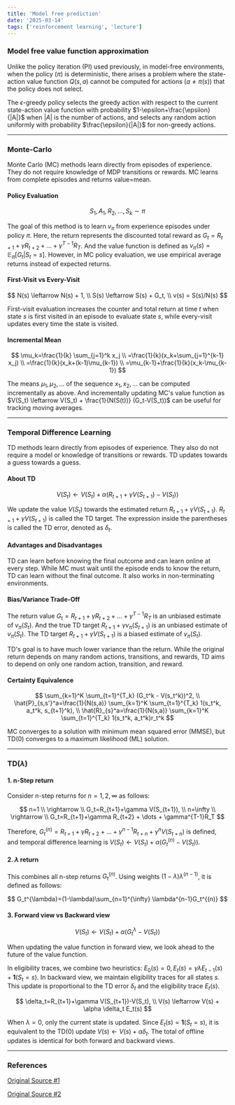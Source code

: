 ```yaml
---
title: 'Model free prediction'
date: '2025-03-14'
tags: ['reinforcement learning', 'lecture']
---
```


### Model free value function approximation

Unlike the policy iteration (PI) used previously, in model-free environments, when the policy ($\pi$) is deterministic, there arises a problem where the state-action value function $Q(s,a)$ cannot be computed for actions ($a \ne \pi(s)$) that the policy does not select.

The $\epsilon$-greedy policy selects the greedy action with respect to the current state-action value function with probability $1-\epsilon+\frac{\epsilon}{|A|}$ when $|A|$ is the number of actions, and selects any random action uniformly with probability $\frac{\epsilon}{|A|}$ for non-greedy actions.

---

### Monte-Carlo

Monte Carlo (MC) methods learn directly from episodes of experience. They do not require knowledge of MDP transitions or rewards. MC learns from complete episodes and returns value=mean.

#### Policy Evaluation

$$
S_1, A_1, R_2, \dots, S_k \sim \pi
$$

The goal of this method is to learn $v_{\pi}$ from experience episodes under policy $\pi$. Here, the return represents the discounted total reward as $G_t=R_{t+1}+\gamma R_{t+2} + \dots + \gamma^{T-1} R_T$. And the value function is defined as $v_{\pi}(s)=\mathbb{E}_{\pi}[G_t|S_t=s]$. However, in MC policy evaluation, we use empirical average returns instead of expected returns.

#### First-Visit vs Every-Visit

$$
N(s) \leftarrow N(s) + 1, \\
S(s) \leftarrow S(s) + G_t, \\
v(s) = S(s)/N(s)
$$

First-visit evaluation increases the counter and total return at time $t$ when state $s$ is first visited in an episode to evaluate state $s$, while every-visit updates every time the state is visited.

#### Incremental Mean

$$
\mu_k=\frac{1}{k} \sum_{j=1}^k x_j \\
=\frac{1}{k}(x_k+\sum_{j=1}^{k-1} x_j) \\
=\frac{1}{k}(x_k+(k-1)\mu_{k-1}) \\
=\mu_{k-1}+\frac{1}{k}(x_k-\mu_{k-1})
$$

The means $\mu_1, \mu_2, \dots$ of the sequence $x_1, x_2, \dots$ can be computed incrementally as above. And incrementally updating MC's value function as $V(S_t) \leftarrow V(S_t) + \frac{1}{N(S(t))} (G_t-V(S_t))$ can be useful for tracking moving averages.

---

### Temporal Difference Learning

TD methods learn directly from episodes of experience. They also do not require a model or knowledge of transitions or rewards. TD updates towards a guess towards a guess.

#### About TD

$$
V(S_t) \leftarrow V(S_t)+\alpha(R_{t+1}+\gamma V(S_{t+1})-V(S_t))
$$

We update the value $V(S_t)$ towards the estimated return $R_{t+1} + \gamma V(S_{t+1})$. $R_{t+1} + \gamma V(S_{t+1})$ is called the TD target. The expression inside the parentheses is called the TD error, denoted as $\delta_t$.

#### Advantages and Disadvantages

TD can learn before knowing the final outcome and can learn online at every step. While MC must wait until the episode ends to know the return, TD can learn without the final outcome. It also works in non-terminating environments.

#### Bias/Variance Trade-Off

The return value $G_t=R_{t+1}+\gamma R_{t+2}+\dots+\gamma^{T-1}R_T$ is an unbiased estimate of $v_\pi(S_t)$. And the true TD target $R_{t+1} + \gamma v_\pi(S_{t+1})$ is an unbiased estimate of $v_\pi(S_t)$. The TD target $R_{t+1} + \gamma V(S_{t+1})$ is a biased estimate of $v_\pi(S_t)$.

TD's goal is to have much lower variance than the return. While the original return depends on many random actions, transitions, and rewards, TD aims to depend on only one random action, transition, and reward.

#### Certainty Equivalence

$$
\sum_{k=1}^K \sum_{t=1}^{T_k} (G_t^k - V(s_t^k))^2, \\
\hat{P}_{s,s'}^a=\frac{1}{N(s,a)} \sum_{k=1}^K \sum_{t=1}^{T_k} 1(s_t^k, a_t^k, s_{t+1}^k), \\
\hat{R}_{s}^a=\frac{1}{N(s,a)} \sum_{k=1}^K \sum_{t=1}^{T_k} 1(s_t^k, a_t^k)r_t^k
$$

MC converges to a solution with minimum mean squared error (MMSE), but TD(0) converges to a maximum likelihood (ML) solution.

---

### TD($\lambda$)

#### 1. n-Step return

Consider n-step returns for $n=1,2,\infty$ as follows:

$$
n=1 \\
\rightarrow \\
G_t=R_{t+1}+\gamma V(S_{t+1}), \\
n=\infty \\
\rightarrow \\
G_t=R_{t+1}+\gamma R_{t+2} + \dots + \gamma^{T-1}R_T
$$

Therefore, $G_t^{(n)}=R_{t+1}+\gamma R_{t+2} + \dots + \gamma^{n-1}R_{t+n}+\gamma^n V(S_{t+n})$ is defined, and temporal difference learning is $V(S_t) \leftarrow V(S_t)+\alpha(G_t^{(n)}-V(S_t))$.

#### 2. $\lambda$ return

This combines all n-step returns $G_t^{(n)}$. Using weights $(1-\lambda) \lambda^{(n-1)}$, it is defined as follows:

$$
G_t^{\lambda}=(1-\lambda)\sum_{n=1}^{\infty} \lambda^{n-1}G_t^{(n)}
$$

#### 3. Forward view vs Backward view

$$
V(S_t) \leftarrow V(S_t)+\alpha(G_t^{\lambda}-V(S_t))
$$

When updating the value function in forward view, we look ahead to the future of the value function.

In eligibility traces, we combine two heuristics: $E_0(s)=0, E_t(s)=\gamma \lambda E_{t-1}(s)+\mathbf{1}(S_t=s)$. In backward view, we maintain eligibility traces for all states $s$. This update is proportional to the TD error $\delta_t$ and the eligibility trace $E_t(s)$.

$$
\delta_t=R_{t+1}+\gamma V(S_{t+1})-V(S_t), \\
V(s) \leftarrow V(s) + \alpha \delta_t E_t(s)
$$

When $\lambda=0$, only the current state is updated. Since $E_t(s)=\mathbf{1}(S_t=s)$, it is equivalent to the TD(0) update $V(s) \leftarrow V(s) + \alpha \delta_t$. The total of offline updates is identical for both forward and backward views.

---

### References

[Original Source #1](https://youtu.be/b_wvosA70f8?si=tJRhjOU2ZPA0cdyK)

[Original Source #2](https://davidstarsilver.wordpress.com/wp-content/uploads/2025/04/lecture-4-model-free-prediction-.pdf)


